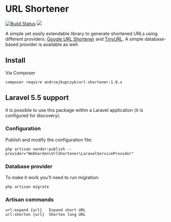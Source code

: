 # URL Shortener
[![Build Status](https://travis-ci.org/andrzejkupczyk/url-shortener.svg?branch=master)](https://travis-ci.org/andrzejkupczyk/url-shortener) ![](https://img.shields.io/badge/php-^7.0-blue.svg)

A simple yet easily extendable library to generate shortened URLs using different providers: 
[Google URL Shortener](https://goo.gl) and [TinyURL](https://tinyurl.com/). 
A simple database-based provider is available as well.

## Install
Via Composer
```
composer require andrzejkupczyk/url-shortener:1.0.x
```

## Laravel 5.5 support
It is possible to use this package within a Laravel application (it is configured for discovery).

### Configuration  
Publish and modify the configuration file:
```
php artisan vendor:publish --provider="WebGarden\UrlShortener\LaravelServiceProvider"
```

### Database provider
To make it work you'll need to run migration:
```
php artisan migrate
```

### Artisan commands
```
url:expand {url}   Expand short URL
url:shorten {url}  Shorten long URL
```
